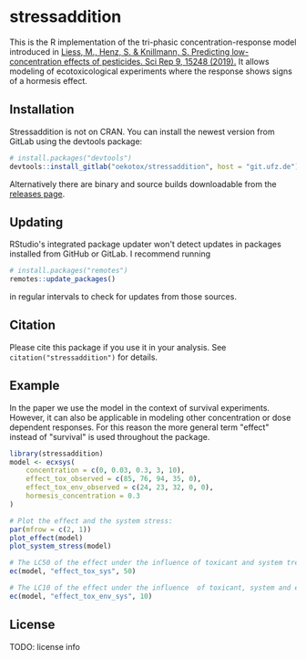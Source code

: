# stressaddition
This is the R implementation of the tri-phasic concentration-response model introduced in
[Liess, M., Henz, S. & Knillmann, S. Predicting low-concentration effects of pesticides. Sci Rep 9, 15248 (2019).](https://doi.org/10.1038/s41598-019-51645-4)
It allows modeling of ecotoxicological experiments where the response shows signs of a hormesis effect.

## Installation
Stressaddition is not on CRAN. You can install the newest version from GitLab using the devtools package:
``` r
# install.packages("devtools")
devtools::install_gitlab("oekotox/stressaddition", host = "git.ufz.de")
```
Alternatively there are binary and source builds downloadable from the [releases page](https://git.ufz.de/oekotox/stressaddition/-/releases).

## Updating
RStudio's integrated package updater won't detect updates in packages installed from GitHub or GitLab. I recommend running 
```r
# install.packages("remotes")
remotes::update_packages()
```
in regular intervals to check for updates from those sources.

## Citation
Please cite this package if you use it in your analysis. See `citation("stressaddition")` for details.

## Example
In the paper we use the model in the context of survival experiments. However, it can also be applicable in modeling other concentration or dose dependent responses. For this reason the more general term "effect" instead of "survival" is used throughout the package.
```r
library(stressaddition)
model <- ecxsys(
    concentration = c(0, 0.03, 0.3, 3, 10),
    effect_tox_observed = c(85, 76, 94, 35, 0),
    effect_tox_env_observed = c(24, 23, 32, 0, 0),
    hormesis_concentration = 0.3
)

# Plot the effect and the system stress:
par(mfrow = c(2, 1))
plot_effect(model)
plot_system_stress(model)

# The LC50 of the effect under the influence of toxicant and system tress:
ec(model, "effect_tox_sys", 50)

# The LC10 of the effect under the influence  of toxicant, system and environmental tress:
ec(model, "effect_tox_env_sys", 10)
```

## License
TODO: license info
